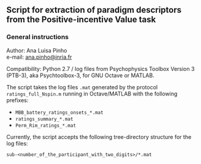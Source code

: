 ## Script for extraction of paradigm descriptors from the Positive-incentive Value task  

### General instructions  

Author: Ana Luisa Pinho  
e-mail: ana.pinho@inria.fr

Compatibility: Python 2.7 / log files from Psychophysics Toolbox Version 3 (PTB-3), aka Psychtoolbox-3, for GNU Octave or MATLAB.

The script takes the log files `.mat` generated by the protocol `ratings_full_Nspin.m` running in Octave/MATLAB with the following prefixes:  

* `MBB_battery_ratings_onsets_*.mat`
* `ratings_summary_*.mat`
* `Perm_Rim_ratings_*.mat`  

Currently, the script accepts the following tree-directory structure for the log files:  

`sub-<number_of_the_participant_with_two_digits>/*.mat`

